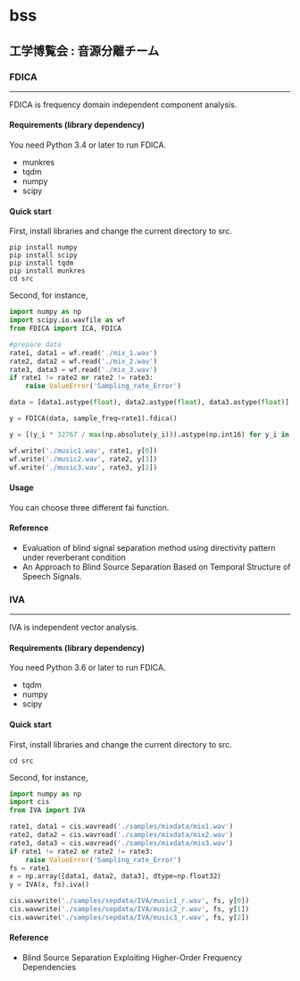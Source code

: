 # bss
## 工学博覧会 : 音源分離チーム

### FDICA
-------------------------------
FDICA is frequency domain independent component analysis. 

#### Requirements (library dependency)
You need Python 3.4 or later to run FDICA.
- munkres
- tqdm
- numpy
- scipy

#### Quick start
First, install libraries and change the current directory to src.
```
pip install numpy
pip install scipy
pip install tqdm
pip install munkres
cd src
```
Second, for instance,

```python
import numpy as np
import scipy.io.wavfile as wf
from FDICA import ICA, FDICA

#prepare data
rate1, data1 = wf.read('./mix_1.wav')
rate2, data2 = wf.read('./mix_2.wav')
rate3, data3 = wf.read('./mix_3.wav')
if rate1 != rate2 or rate2 != rate3:
    raise ValueError('Sampling_rate_Error')

data = [data1.astype(float), data2.astype(float), data3.astype(float)]

y = FDICA(data, sample_freq=rate1).fdica()

y = [(y_i * 32767 / max(np.absolute(y_i))).astype(np.int16) for y_i in np.asarray(y)]

wf.write('./music1.wav', rate1, y[0])
wf.write('./music2.wav', rate2, y[1])
wf.write('./music3.wav', rate3, y[2])
```

#### Usage
You can choose three different fai function.

#### Reference
- Evaluation of blind signal separation method using directivity pattern under reverberant condition
- An Approach to Blind Source Separation Based on Temporal Structure of Speech Signals. 


### IVA
-------------------------------
IVA is independent vector analysis.

#### Requirements (library dependency)
You need Python 3.6 or later to run FDICA.
- tqdm
- numpy
- scipy

#### Quick start
First, install libraries and change the current directory to src.
```
cd src
```
Second, for instance,

```python
import numpy as np
import cis
from IVA import IVA

rate1, data1 = cis.wavread('./samples/mixdata/mix1.wav')
rate2, data2 = cis.wavread('./samples/mixdata/mix2.wav')
rate3, data3 = cis.wavread('./samples/mixdata/mix3.wav')
if rate1 != rate2 or rate2 != rate3:
    raise ValueError('Sampling_rate_Error')
fs = rate1
x = np.array([data1, data2, data3], dtype=np.float32)
y = IVA(x, fs).iva()

cis.wavwrite('./samples/sepdata/IVA/music1_r.wav', fs, y[0])
cis.wavwrite('./samples/sepdata/IVA/music2_r.wav', fs, y[1])
cis.wavwrite('./samples/sepdata/IVA/music3_r.wav', fs, y[2])
```

#### Reference
- Blind Source Separation Exploiting Higher-Order Frequency Dependencies